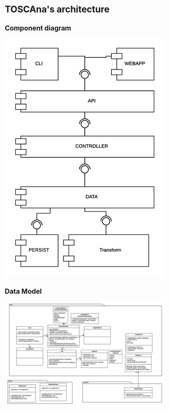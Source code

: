 # TOSCAna's architecture

## Component diagram
![component diagram](components.png)

## Data Model
![data model](data-model.png)


